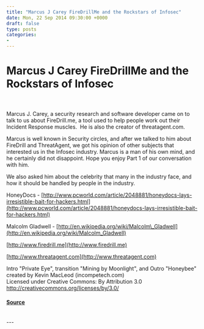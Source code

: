 ```yaml
---
title: "Marcus J Carey FireDrillMe and the Rockstars of Infosec"
date: Mon, 22 Sep 2014 09:30:00 +0000
draft: false
type: posts
categories: 
- 
---
```

# Marcus J Carey FireDrillMe and the Rockstars of Infosec

<br/>

<br/>
Marcus J. Carey, a security research and software developer came on to talk to us about FireDrill.me, a tool used to help people work out their Incident Response muscles.  He is also the creator of threatagent.com.

Marcus is well known in Security circles, and after we talked to him about FireDrill and ThreatAgent, we got his opinion of other subjects that interested us in the Infosec industry. Marcus is a man of his own mind, and he certainly did not disappoint. Hope you enjoy Part 1 of our conversation with him.

We also asked him about the celebrity that many in the industry face, and how it should be handled by people in the industry.

HoneyDocs - [http://www.pcworld.com/article/2048881/honeydocs-lays-irresistible-bait-for-hackers.html](http://www.pcworld.com/article/2048881/honeydocs-lays-irresistible-bait-for-hackers.html)

Malcolm Gladwell - [http://en.wikipedia.org/wiki/Malcolm\_Gladwell](http://en.wikipedia.org/wiki/Malcolm_Gladwell)

[http://www.firedrill.me](http://www.firedrill.me)

[http://www.threatagent.com](http://www.threatagent.com)

Intro "Private Eye", transition "Mining by Moonlight", and Outro "Honeybee" created by Kevin MacLeod (incompetech.com)   
Licensed under Creative Commons: By Attribution 3.0  
http://creativecommons.org/licenses/by/3.0/

#### [Source](http://brakeingsecurity.com/marcus-j-carey-firedrillme-and-the-rockstars-of-infosec)

<br/>
---
